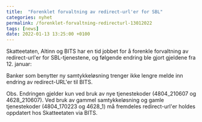 ```yaml
---
title:  "Forenklet forvaltning av redirect-url'er for SBL"
categories: nyhet
permalink: /forenklet-forvaltning-redirecturl-13012022
tags: [news]
date: 2022-01-13 13:25:00 +0100
---
```


Skatteetaten, Altinn og BITS har en tid jobbet for å forenkle forvaltning av redirect-url'er for SBL-tjenestene, og følgende endring ble gjort gjeldene fra 12. januar: 

Banker som benytter ny samtykkeløsning trenger ikke lengre melde inn endring av redirect-URL'er til BITS.

Obs. Endringen gjelder kun ved bruk av nye tjenestekoder (4804_210607 og 4628_210607). Ved bruk av gammel samtykkeløsning og gamle tjenestekoder (4804_170223 og 4628_1) må fremdeles redirect-url'er holdes oppdatert hos Skatteetaten via BITS.
